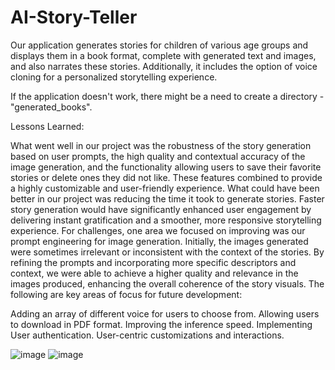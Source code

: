 # AI-Story-Teller
Our application generates stories for children of various age groups and displays them in a book format, complete with generated text and images, and also narrates these stories. Additionally, it includes the option of voice cloning for a personalized storytelling experience.

If the application doesn't work, there might be a need to create a directory - "generated_books".

Lessons Learned:

What went well in our project was the robustness of the story generation based on user prompts, the high quality and contextual accuracy of the image generation, and the functionality allowing users to save their favorite stories or delete ones they did not like. These features combined to provide a highly customizable and user-friendly experience.
What could have been better in our project was reducing the time it took to generate stories. Faster story generation would have significantly enhanced user engagement by delivering instant gratification and a smoother, more responsive storytelling experience.
For challenges, one area we focused on improving was our prompt engineering for image generation. Initially, the images generated were sometimes irrelevant or inconsistent with the context of the stories. By refining the prompts and incorporating more specific descriptors and context, we were able to achieve a higher quality and relevance in the images produced, enhancing the overall coherence of the story visuals.
The following are key areas of focus for future development:

Adding an array of different voice for users to choose from.
Allowing users to download in PDF format.
Improving the inference speed.
Implementing User authentication.
User-centric customizations and interactions.

![image](https://github.com/user-attachments/assets/6415768f-8d3e-49bf-8fce-d5805cf09ac8)
![image](https://github.com/user-attachments/assets/acf6dad9-b92b-46d7-857b-547326c6fa0b)

